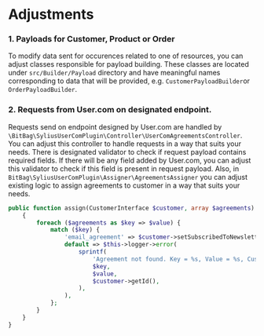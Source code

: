 # Adjustments 
### 1. Payloads for Customer, Product or Order
To modify data sent for occurences related to one of resources, you can adjust classes responsible for payload building.
These classes are located under `src/Builder/Payload` directory and have meaningful names corresponding to data that will be provided, e.g. `CustomerPayloadBuilder`or `OrderPayloadBuilder`.

### 2. Requests from User.com on designated endpoint.
Requests send on endpoint designed by User.com are handled by `\BitBag\SyliusUserComPlugin\Controller\UserComAgreementsController`.
You can adjust this controller to handle requests in a way that suits your needs.
There is designated validator to check if request payload contains required fields.
If there will be any field added by User.com, you can adjust this validator to check if this field is present in request payload.
Also, in `BitBag\SyliusUserComPlugin\Assigner\AgreementsAssigner` you can adjust existing logic to assign agreements to customer in a way that suits your needs.

```php
public function assign(CustomerInterface $customer, array $agreements): void
    {
        foreach ($agreements as $key => $value) {
            match ($key) {
                'email_agreement' => $customer->setSubscribedToNewsletter($value),
                default => $this->logger->error(
                    sprintf(
                        'Agreement not found. Key = %s, Value = %s, CustomerId = %s',
                        $key,
                        $value,
                        $customer->getId(),
                    ),
                ),
            };
        }
    }
}
```

